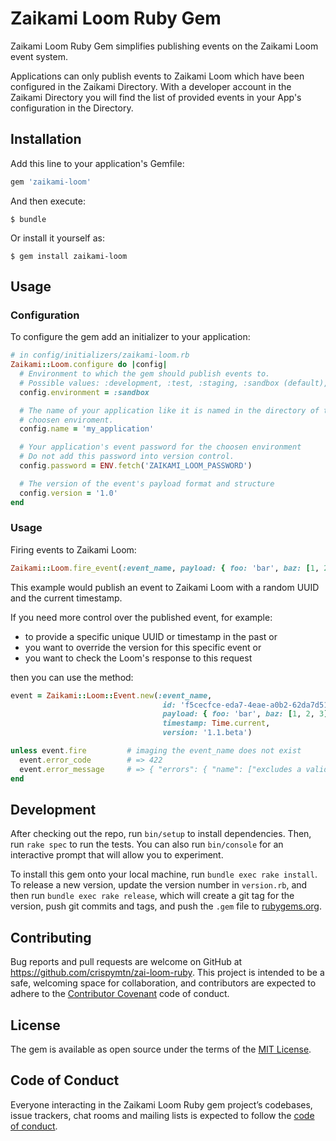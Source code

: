 # Zaikami Loom Ruby Gem

Zaikami Loom Ruby Gem simplifies publishing events on the Zaikami Loom event system.

Applications can only publish events to Zaikami Loom which have been configured in the Zaikami Directory. With a developer account in the Zaikami Directory you will find the list of provided events in your App's configuration in the Directory.

## Installation

Add this line to your application's Gemfile:

```ruby
gem 'zaikami-loom'
```

And then execute:

    $ bundle

Or install it yourself as:

    $ gem install zaikami-loom

## Usage

### Configuration

To configure the gem add an initializer to your application:

```ruby
# in config/initializers/zaikami-loom.rb
Zaikami::Loom.configure do |config|
  # Environment to which the gem should publish events to.
  # Possible values: :development, :test, :staging, :sandbox (default), :production
  config.environment = :sandbox

  # The name of your application like it is named in the directory of the
  # choosen enviroment.
  config.name = 'my_application'

  # Your application's event password for the choosen environment
  # Do not add this password into version control.
  config.password = ENV.fetch('ZAIKAMI_LOOM_PASSWORD')

  # The version of the event's payload format and structure
  config.version = '1.0'
end
```

### Usage

Firing events to Zaikami Loom:

```ruby
Zaikami::Loom.fire_event(:event_name, payload: { foo: 'bar', baz: [1, 2, 3] })
```

This example would publish an event to Zaikami Loom with a random UUID and the current timestamp.

If you need more control over the published event, for example:

  - to provide a specific unique UUID or timestamp in the past or
  - you want to override the version for this specific event or
  - you want to check the Loom's response to this request

then you can use the method:

```ruby
event = Zaikami::Loom::Event.new(:event_name,
                                  id: 'f5cecfce-eda7-4eae-a0b2-62da7d51e8a2',
                                  payload: { foo: 'bar', baz: [1, 2, 3] },
                                  timestamp: Time.current,
                                  version: '1.1.beta')

unless event.fire         # imaging the event_name does not exist
  event.error_code        # => 422
  event.error_message     # => { "errors": { "name": ["excludes a valid event name"] } }
end
```

## Development

After checking out the repo, run `bin/setup` to install dependencies. Then, run `rake spec` to run the tests. You can also run `bin/console` for an interactive prompt that will allow you to experiment.

To install this gem onto your local machine, run `bundle exec rake install`. To release a new version, update the version number in `version.rb`, and then run `bundle exec rake release`, which will create a git tag for the version, push git commits and tags, and push the `.gem` file to [rubygems.org](https://rubygems.org).

## Contributing

Bug reports and pull requests are welcome on GitHub at https://github.com/crispymtn/zai-loom-ruby. This project is intended to be a safe, welcoming space for collaboration, and contributors are expected to adhere to the [Contributor Covenant](http://contributor-covenant.org) code of conduct.

## License

The gem is available as open source under the terms of the [MIT License](https://opensource.org/licenses/MIT).

## Code of Conduct

Everyone interacting in the Zaikami Loom Ruby gem project’s codebases, issue trackers, chat rooms and mailing lists is expected to follow the [code of conduct](https://github.com/crispymtn/zai-loom-ruby/blob/master/CODE_OF_CONDUCT.md).
